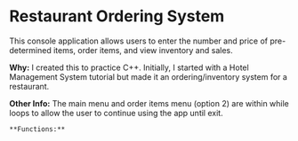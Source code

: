 # Restaurant Ordering System

This console application allows users to enter the number and price of pre-determined items, order items, and view inventory and sales.

**Why:**
I created this to practice C++. Initially, I started with a Hotel Management System tutorial but made it an ordering/inventory system for a restaurant. 

**Other Info:**
The main menu and order items menu (option 2) are within while loops to allow the user to continue using the app until exit. 

    **Functions:**
 
